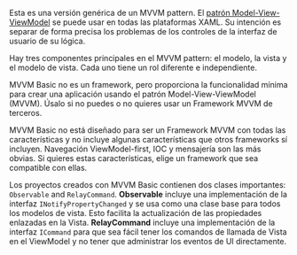 ﻿Esta es una versión genérica de un MVVM pattern.  El [patrón Model-View-ViewModel](https://en.wikipedia.org/wiki/Model%E2%80%93view%E2%80%93viewmodel) se puede usar en todas las plataformas XAML. Su intención es separar de forma precisa los problemas de los controles de la interfaz de usuario de su lógica.

Hay tres componentes principales en el MVVM pattern: el modelo, la vista y el modelo de vista. Cada uno tiene un rol diferente e independiente.

MVVM Basic no es un framework, pero proporciona la funcionalidad mínima para crear una aplicación usando el patrón Model-View-ViewModel (MVVM).
Úsalo si no puedes o no quieres usar un Framework MVVM de terceros.

MVVM Basic no está diseñado para ser un Framework MVVM con todas las características y no incluye algunas características que otros frameworks sí incluyen. Navegación ViewModel-first, IOC y mensajería son las más obvias. Si quieres estas características, elige un framework que sea compatible con ellas.

Los proyectos creados con MVVM Basic contienen dos clases importantes: `Observable` and `RelayCommand`.
**Observable** incluye una implementación de la interfaz `INotifyPropertyChanged` y se usa como una clase base para todos los modelos de vista. Esto facilita la actualización de las propiedades enlazadas en la Vista.
**RelayCommand** incluye una implementación de la interfaz `ICommand` para que sea fácil tener los comandos de llamada de Vista en el ViewModel y no tener que administrar los eventos de UI directamente.
